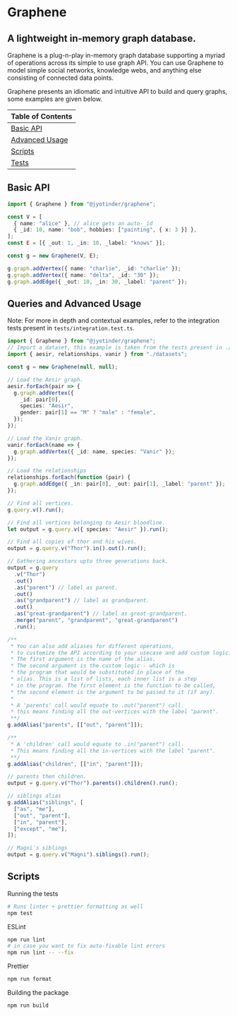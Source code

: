 # Graphene

## A lightweight in-memory graph database.

Graphene is a plug-n-play in-memory graph database supporting a myriad of operations across its simple to use graph API. You can use Graphene to model simple social networks, knowledge webs, and anything else consisting of connected data points.

Graphene presents an idiomatic and intuitive API to build and query graphs, some examples are given below.

| Table of Contents                             |
| --------------------------------------------- |
| [Basic API](#basic-api)                       |
| [Advanced Usage](#queries-and-advanced-usage) |
| [Scripts](#scripts)                           |
| [Tests](./tests)                              |

## Basic API

```typescript
import { Graphene } from "@jyotinder/graphene";

const V = [
  { name: "alice" }, // alice gets an auto-_id
  { _id: 10, name: "bob", hobbies: ["painting", { x: 3 }] },
];
const E = [{ _out: 1, _in: 10, _label: "knows" }];

const g = new Graphene(V, E);

g.graph.addVertex({ name: "charlie", _id: "charlie" });
g.graph.addVertex({ name: "delta", _id: "30" });
g.graph.addEdge({ _out: 10, _in: 30, _label: "parent" });
```

## Queries and Advanced Usage

Note: For more in depth and contextual examples, refer to the integration tests
present in `tests/integration.test.ts`.

```typescript
import { Graphene } from "@jyotinder/graphene";
// Import a dataset, this example is taken from the tests present in ./tests/
import { aesir, relationships, vanir } from "./datasets";

const g = new Graphene(null, null);

// Load the Aesir graph.
aesir.forEach(pair => {
  g.graph.addVertex({
    _id: pair[0],
    species: "Aesir",
    gender: pair[1] == "M" ? "male" : "female",
  });
});

// Load the Vanir graph.
vanir.forEach(name => {
  g.graph.addVertex({ _id: name, species: "Vanir" });
});

// Load the relationships
relationships.forEach(function (pair) {
  g.graph.addEdge({ _in: pair[0], _out: pair[1], _label: "parent" });
});

// Find all vertices.
g.query.v().run();

// Find all vertices belonging to Aesir bloodline.
let output = g.query.v({ species: "Aesir" }).run();

// Find all copies of thor and his wives.
output = g.query.v("Thor").in().out().run();

// Gathering ancestors upto three generations back.
output = g.query
  .v("Thor")
  .out()
  .as("parent") // label as parent.
  .out()
  .as("grandparent") // label as grandparent.
  .out()
  .as("great-grandparent") // label as great-grandparent.
  .merge("parent", "grandparent", "great-grandparent")
  .run();

/**
 * You can also add aliases for different operations,
 * to customize the API according to your usecase and add custom logic.
 * The first argument is the name of the alias.
 * The second argument is the custom logic - which is
 * the program that would be substituted in place of the
 * alias. This is a list of lists, each inner list is a step
 * in the program. The first element is the function to be called,
 * the second element is the argument to be passed to it (if any).
 *
 * A 'parents' call would equate to .out("parent") call.
 * this means finding all the out-vertices with the label "parent".
 **/
g.addAlias("parents", [["out", "parent"]]);

/**
 * A 'children' call would equate to .in("parent") call.
 * This means finding all the in-vertices with the label "parent".
 **/
g.addAlias("children", [["in", "parent"]]);

// parents then children.
output = g.query.v("Thor").parents().children().run();

// siblings alias
g.addAlias("siblings", [
  ["as", "me"],
  ["out", "parent"],
  ["in", "parent"],
  ["except", "me"],
]);

// Magni's siblings
output = g.query.v("Magni").siblings().run();
```

## Scripts

Running the tests

```bash
# Runs linter + prettier formatting as well
npm test
```

ESLint

```bash
npm run lint
# in case you want to fix auto-fixable lint errors
npm run lint -- --fix
```

Prettier

```bash
npm run format
```

Building the package

```bash
npm run build
```
